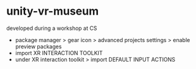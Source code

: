 # unity-vr-museum
developed during a workshop at CS

* package manager > gear icon >  advanced projects settings > enable preview packages 
* import XR INTERACTION TOOLKIT
* under XR interaction toolkit > import DEFAULT INPUT ACTIONS